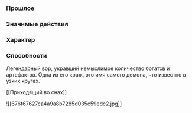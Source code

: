 ### Прошлое

### Значимые действия

### Характер

### Способности


Легендарный вор, укравший немыслимое количество богатсв и артефактов. Одна из его краж, это имя самого демона, что известно в узких кругах.

[[Приходящий во снах]]

![[676f67627ca4a9a8b7285d035c59edc2.jpg]]